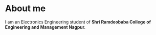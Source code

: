 # About me

I am an Electronics Engineering student of **Shri Ramdeobaba College of Engineering and Management Nagpur.**
